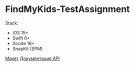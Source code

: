 # **FindMyKids-TestAssignment**

Stack: 
- iOS 15+
- Swift 6+
- Xcode 16+
- SnapKit (SPM)

[Макет]()
[Документация API](https://docs.github.com/en/rest?apiVersion=2022-11-28)
